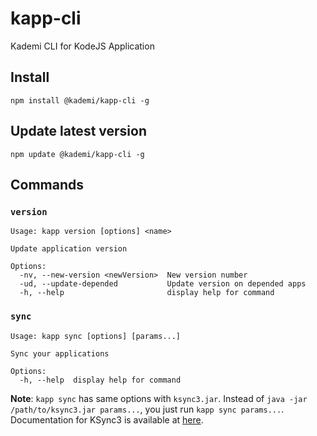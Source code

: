 # kapp-cli
Kademi CLI for KodeJS Application

## Install
```
npm install @kademi/kapp-cli -g
```

## Update latest version
```
npm update @kademi/kapp-cli -g
```

## Commands
### `version`
```
Usage: kapp version [options] <name>

Update application version

Options:
  -nv, --new-version <newVersion>  New version number
  -ud, --update-depended           Update version on depended apps
  -h, --help                       display help for command

```

### `sync`
```
Usage: kapp sync [options] [params...]

Sync your applications

Options:
  -h, --help  display help for command

```
**Note**: `kapp sync` has same options with `ksync3.jar`. Instead of `java -jar /path/to/ksync3.jar params...`, you just run `kapp sync params...`. Documentation for KSync3 is available at [here](https://docs.kademi.co/blogs/docs-kb/developing-with-ksync/).
